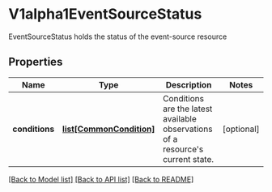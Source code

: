 # V1alpha1EventSourceStatus

EventSourceStatus holds the status of the event-source resource
## Properties
Name | Type | Description | Notes
------------ | ------------- | ------------- | -------------
**conditions** | [**list[CommonCondition]**](CommonCondition.md) | Conditions are the latest available observations of a resource&#39;s current state. | [optional] 

[[Back to Model list]](../README.md#documentation-for-models) [[Back to API list]](../README.md#documentation-for-api-endpoints) [[Back to README]](../README.md)


